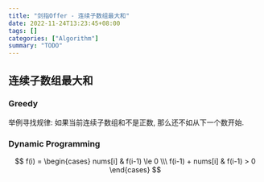 ```yaml
---
title: "剑指Offer - 连续子数组最大和"
date: 2022-11-24T13:23:45+08:00
tags: []
categories: ["Algorithm"]
summary: "TODO"
---
```


## 连续子数组最大和

### Greedy

举例寻找规律: 如果当前连续子数组和不是正数, 那么还不如从下一个数开始.

### Dynamic Programming

$$
f(i) = \begin{cases}
nums[i] & f(i-1) \le 0 \\\
f(i-1) + nums[i] & f(i-1) > 0
\end{cases}
$$
